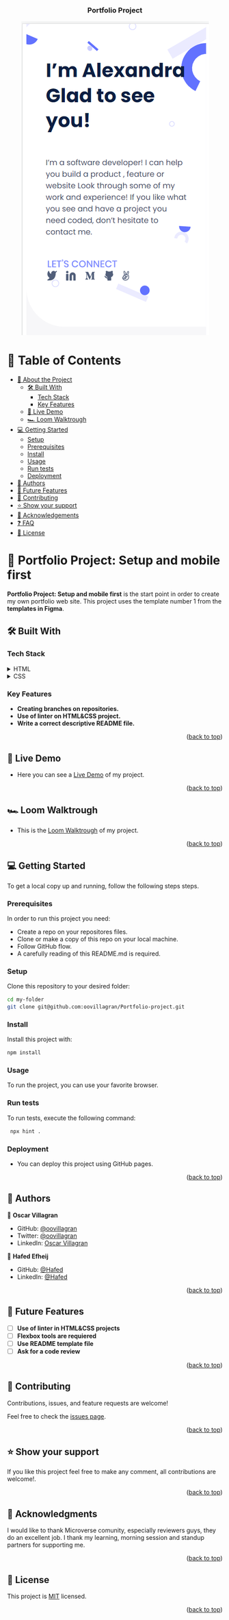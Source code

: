 <a name="readme-top"></a>


<div align="center">

  <h3><b>Portfolio Project</b></h3>
  <img src="images/readme.png" alt="Readme Image">
</div>

<!-- TABLE OF CONTENTS -->

# 📗 Table of Contents

- [📖 About the Project](#about-project)
  - [🛠 Built With](#built-with)
    - [Tech Stack](#tech-stack)
    - [Key Features](#key-features)
  - [🚀 Live Demo](#live-demo)
  - [🏎️ Loom Walktrough](#walktrough)
- [💻 Getting Started](#getting-started)
  - [Setup](#setup)
  - [Prerequisites](#prerequisites)
  - [Install](#install)
  - [Usage](#usage)
  - [Run tests](#run-tests)
  - [Deployment](#triangular_flag_on_post-deployment)
- [👥 Authors](#authors)
- [🔭 Future Features](#future-features)
- [🤝 Contributing](#contributing)
- [⭐️ Show your support](#support)
- [🙏 Acknowledgements](#acknowledgements)
- [❓ FAQ](#faq)
- [📝 License](#license)

<!-- PROJECT DESCRIPTION -->

# 📖 Portfolio Project: Setup and mobile first<a name="about-project"></a>


**Portfolio Project: Setup and mobile first** is the start point in order to create my own portfolio web site. This project uses the template number 1 from the **templates in Figma**.

## 🛠 Built With <a name="built-with"></a>

### Tech Stack <a name="tech-stack"></a>


<details>
  <summary>HTML</summary>
  <ul>
    <li>HTML</li>
  </ul>
</details>

<details>
  <summary>CSS</summary>
  <ul>
    <li>CSS</li>
  </ul>
</details>

<!-- Features -->

### Key Features <a name="key-features"></a>


- **Creating branches on repositories.**
- **Use of linter on HTML&CSS project.**
- **Write a correct descriptive README file.**

<p align="right">(<a href="#readme-top">back to top</a>)</p>

<!-- LIVE DEMO -->

## 🚀 Live Demo <a name="live-demo"></a>

- Here you can see a [Live Demo](https://oovillagran.github.io/Portfolio-project/) of my project.

<p align="right">(<a href="#readme-top">back to top</a>)</p>

<!-- Walktrough-->

## 🏎️ Loom Walktrough <a name="walktrough"></a>

- This is the [Loom Walktrough](https://www.loom.com/share/dc581ee556564b79980452c969e5d524) of my project.

<p align="right">(<a href="#readme-top">back to top</a>)</p>

<!-- GETTING STARTED -->

## 💻 Getting Started <a name="getting-started"></a>

To get a local copy up and running, follow the following steps steps.

### Prerequisites

In order to run this project you need:

- Create a repo on your repositores files.
- Clone or make a copy of this repo on your local machine.
- Follow GitHub flow.
- A carefully reading of this README.md is required.


### Setup

Clone this repository to your desired folder:
 
 ```bash
 cd my-folder
 git clone git@github.com:oovillagran/Portfolio-project.git
```

### Install

Install this project with:

 ```bash
 npm install
```

### Usage

To run the project, you can use your favorite browser.


### Run tests

To run tests, execute the following command:

```bash
 npx hint .
```

### Deployment

- You can deploy this project using GitHub pages.

<p align="right">(<a href="#readme-top">back to top</a>)</p>

<!-- AUTHORS -->

## 👥 Authors <a name="authors"></a>


👤 **Oscar Villagran**

- GitHub: [@oovillagran](https://github.com/oovillagran)
- Twitter: [@oovillagran](https://twitter.com/oovillagran)
- LinkedIn: [Oscar Villagran](https://www.linkedin.com/in/oovillagran/)

👤 **Hafed Efheij**

- GitHub: [@Hafed](https://github.com/hafedefheij)
- LinkedIn: [@Hafed](https://www.linkedin.com/in/hafedefheij)


<p align="right">(<a href="#readme-top">back to top</a>)</p>

<!-- FUTURE FEATURES -->

## 🔭 Future Features <a name="future-features"></a>



- [ ] **Use of linter in HTML&CSS projects**
- [ ] **Flexbox tools are requiered**
- [ ] **Use README template file**
- [ ] **Ask for a code review**

<p align="right">(<a href="#readme-top">back to top</a>)</p>

<!-- CONTRIBUTING -->

## 🤝 Contributing <a name="contributing"></a>

Contributions, issues, and feature requests are welcome!

Feel free to check the [issues page](../../issues/).

<p align="right">(<a href="#readme-top">back to top</a>)</p>

<!-- SUPPORT -->

## ⭐️ Show your support <a name="support"></a>


If you like this project feel free to make any comment, all contributions are welcome!.

<p align="right">(<a href="#readme-top">back to top</a>)</p>

<!-- ACKNOWLEDGEMENTS -->

## 🙏 Acknowledgments <a name="acknowledgements"></a>

I would like to thank Microverse comunity, especially reviewers guys, they do an excellent job. I thank my learning, morning session and standup partners for supporting me.

<p align="right">(<a href="#readme-top">back to top</a>)</p>

## 📝 License <a name="license"></a>

This project is [MIT](LICENSE.md) licensed.

<p align="right">(<a href="#readme-top">back to top</a>)</p>

